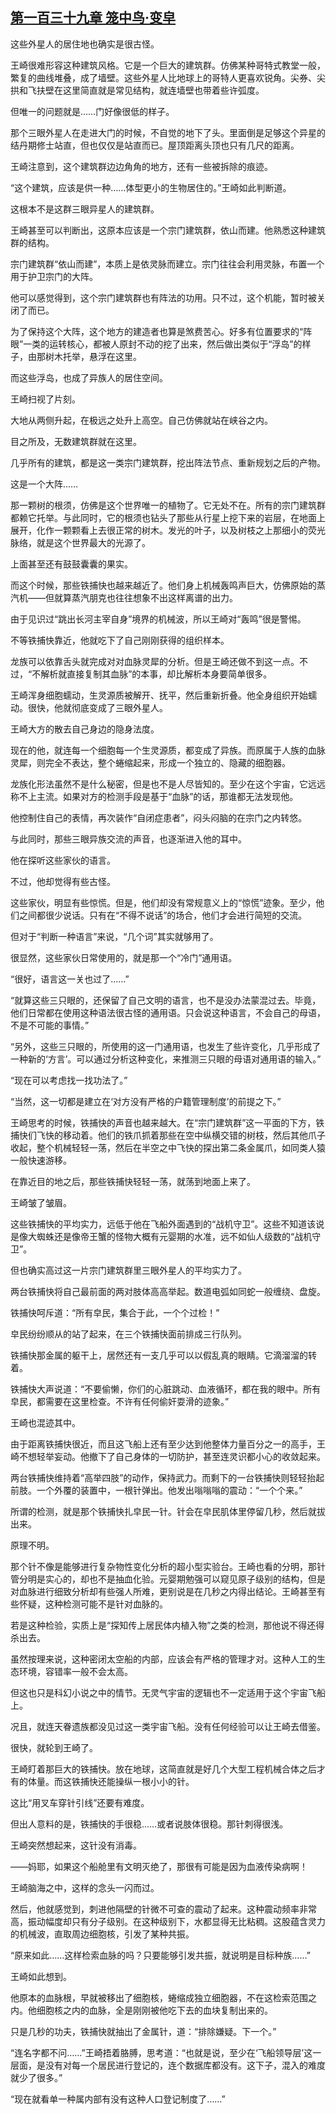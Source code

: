 ## [第一百三十九章 笼中鸟·变皁](https://www.xxbiquge.com/11_11207/9242954.html)


  这些外星人的居住地也确实是很古怪。

  王崎很难形容这种建筑风格。它是一个巨大的建筑群。仿佛某种哥特式教堂一般，繁复的曲线堆叠，成了墙壁。这些外星人比地球上的哥特人更喜欢锐角。尖券、尖拱和飞扶壁在这里简直就是常见结构，就连墙壁也带着些许弧度。

  但唯一的问题就是……门好像很低的样子。

  那个三眼外星人在走进大门的时候，不自觉的地下了头。里面倒是足够这个异星的结丹期修士站直，但也仅仅是站直而已。屋顶距离头顶也只有几尺的距离。

  王崎注意到，这个建筑群边边角角的地方，还有一些被拆除的痕迹。

  “这个建筑，应该是供一种……体型更小的生物居住的。”王崎如此判断道。

  这根本不是这群三眼异星人的建筑群。

  王崎甚至可以判断出，这原本应该是一个宗门建筑群，依山而建。他熟悉这种建筑群的结构。

  宗门建筑群“依山而建”，本质上是依灵脉而建立。宗门往往会利用灵脉，布置一个用于护卫宗门的大阵。

  他可以感觉得到，这个宗门建筑群也有阵法的功用。只不过，这个机能，暂时被关闭了而已。

  为了保持这个大阵，这个地方的建造者也算是煞费苦心。好多有位置要求的“阵眼”一类的运转核心，都被人原封不动的挖了出来，然后做出类似于“浮岛”的样子，由那树木托举，悬浮在这里。

  而这些浮岛，也成了异族人的居住空间。

  王崎扫视了片刻。

  大地从两侧升起，在极远之处升上高空。自己仿佛就站在峡谷之内。

  目之所及，无数建筑群就在这里。

  几乎所有的建筑，都是这一类宗门建筑群，挖出阵法节点、重新规划之后的产物。

  这是一个大阵……

  那一颗树的根须，仿佛是这个世界唯一的植物了。它无处不在。所有的宗门建筑群都赖它托举。与此同时，它的根须也钻头了那些从行星上挖下来的岩层，在地面上展开，化作一颗颗看上去很正常的树木。发光的叶子，以及树枝之上那细小的荧光脉络，就是这个世界最大的光源了。

  上面甚至还有鼓鼓囊囊的果实。

  而这个时候，那些铁捕快也越来越近了。他们身上机械轰鸣声巨大，仿佛原始的蒸汽机——但就算蒸汽朋克也往往想象不出这样离谱的出力。

  由于见识过“跳出长河主宰自身”境界的机械波，所以王崎对“轰鸣”很是警惕。

  不等铁捕快靠近，他就吃下了自己刚刚获得的组织样本。

  龙族可以依靠舌头就完成对对血脉灵犀的分析。但是王崎还做不到这一点。不过，“不解析就直接复制其血脉”的本事，却比解析本身要简单很多。

  王崎浑身细胞蠕动，生灵源质被解开、抚平，然后重新折叠。他全身组织开始蠕动。很快，他就彻底变成了三眼外星人。

  王崎大方的散去自己身边的隐身法度。

  现在的他，就连每一个细胞每一个生灵源质，都变成了异族。而原属于人族的血脉灵犀，则完全不表达，整个蜷缩起来，形成一个独立的、隐藏的细胞器。

  龙族化形法虽然不是什么秘密，但是也不是人尽皆知的。至少在这个宇宙，它远远称不上主流。如果对方的检测手段是基于“血脉”的话，那谁都无法发现他。

  他控制住自己的表情，再次装作“自闭症患者”，闷头闷脑的在宗门之内转悠。

  与此同时，那些三眼异族交流的声音，也逐渐进入他的耳中。

  他在探听这些家伙的语言。

  不过，他却觉得有些古怪。

  这些家伙，明显有些惊慌。但是，他们却没有常规意义上的“惊慌”迹象。至少，他们之间都很少说话。只有在“不得不说话”的场合，他们才会进行简短的交流。

  但对于“判断一种语言”来说，“几个词”其实就够用了。

  很显然，这些家伙日常使用的，就是那一个“冷门”通用语。

  “很好，语言这一关也过了……”

  “就算这些三只眼的，还保留了自己文明的语言，也不是没办法蒙混过去。毕竟，他们日常都在使用这种语法很古怪的通用语。只会说这种语言，不会自己的母语，不是不可能的事情。”

  “另外，这些三只眼的，所使用的这一门通用语，也发生了些许变化，几乎形成了一种新的‘方言’。可以通过分析这种变化，来推测三只眼的母语对通用语的输入。”

  “现在可以考虑找一找功法了。”

  “当然，这一切都是建立在‘对方没有严格的户籍管理制度’的前提之下。”

  王崎思考的时候，铁捕快的声音也越来越大。在“宗门建筑群”这一平面的下方，铁捕快们飞快的移动着。他们的铁爪抓着那些在空中纵横交错的树枝，然后其他爪子收起，整个机械轻轻一荡，然后在半空之中飞快的探出第二条金属爪，如同类人猿一般快速游移。

  在靠近目的地之后，那些铁捕快轻轻一荡，就荡到地面上来了。

  王崎皱了皱眉。

  这些铁捕快的平均实力，远低于他在飞船外面遇到的“战机守卫”。这些不知道该说是像大蜘蛛还是像帝王蟹的怪物大概有元婴期的水准，远不如仙人级数的“战机守卫”。

  但也确实高过这一片宗门建筑群里三眼外星人的平均实力了。

  两台铁捕快将自己最前面的两对肢体高高举起。数道电弧如同蛇一般缠绕、盘旋。

  铁捕快呵斥道：“所有皁民，集合于此，一个个过检！”

  皁民纷纷顺从的站了起来，在三个铁捕快面前排成三行队列。

  铁捕快那金属的躯干上，居然还有一支几乎可以以假乱真的眼睛。它滴溜溜的转着。

  铁捕快大声说道：“不要偷懒，你们的心脏跳动、血液循环，都在我的眼中。所有皁民，都需要在这里检查。不许有任何偷奸耍滑的迹象。”

  王崎也混迹其中。

  由于距离铁捕快很近，而且这飞船上还有至少达到他整体力量百分之一的高手，王崎不想轻举妄动。他撤下了自己身体的一切防护，甚至连灵识都小心的收敛起来。

  两台铁捕快维持着“高举四肢”的动作，保持武力。而剩下的一台铁捕快则轻轻抬起前肢。一个外覆的装置中，一根针弹出。他发出嗡嗡嗡的震动：“一个个来。”

  所谓的检测，就是那个铁捕快扎皁民一针。针会在皁民肌体里停留几秒，然后就拔出来。

  原理不明。

  那个针不像是能够进行复杂物性变化分析的超小型实验台。王崎也看的分明，那针管分明是实心的，却也不是抽血化验。元婴期勉强可以窥见原子级别的结构，但是对血脉进行细致分析却有些强人所难，更别说是在几秒之内得出结论。王崎甚至有些怀疑，这种检测可能不是针对血脉的。

  若是这种检验，实质上是“探知传上居民体内植入物”之类的检测，那他说不得还得杀出去。

  虽然按理来说，这种密闭太空船的内部，应该会有严格的管理才对。这种人工的生态环境，容错率一般不会太高。

  但这也只是科幻小说之中的情节。无灵气宇宙的逻辑也不一定适用于这个宇宙飞船上。

  况且，就连天眷遗族都没见过这一类宇宙飞船。没有任何经验可以让王崎去借鉴。

  很快，就轮到王崎了。

  王崎盯着那巨大的铁捕快。放在地球，这简直就是好几个大型工程机械合体之后才有的体量。而这铁捕快还能操纵一根小小的针。

  这比“用叉车穿针引线”还要有难度。

  但出人意料的是，铁捕快的手很稳……或者说肢体很稳。那针刺得很浅。

  王崎突然想起来，这针没有消毒。

  ——妈耶，如果这个船舱里有文明灭绝了，那很有可能是因为血液传染病啊！

  王崎脑海之中，这样的念头一闪而过。

  然后，他就感觉到，刺进他隔壁的针微不可查的震动了起来。这种震动频率非常高，振动幅度却只有分子级别。在这种级别下，水都显得无比粘稠。这股蕴含灵力的机械波，直取周边细胞核，引发了某种共振。

  “原来如此……这样检索血脉的吗？只要能够引发共振，就说明是目标种族……”

  王崎如此想到。

  他原本的血脉根，早就被移出了细胞核，蜷缩成独立细胞器，不在这检索范围之内。他细胞核之内的血脉，全是刚刚被他吃下去的血块复制出来的。

  只是几秒的功夫，铁捕快就抽出了金属针，道：“排除嫌疑。下一个。”

  “连名字都不问……”王崎捂着胳膊，思考道：“也就是说，至少在‘飞船领导层’这一层面，是没有对每一个居民进行登记的，连个数据库都没有。这下子，混入的难度就少了很多。”

  “现在就看单一种属内部有没有这种人口登记制度了……”
